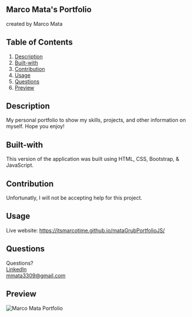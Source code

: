 ## Marco Mata's Portfolio
created by Marco Mata

## Table of Contents
1. [Description](#description)
2. [Built-with](#built-with)
3. [Contribution](#contribution)
4. [Usage](#usage)
5. [Questions](#questions)
6. [Preview](#preview)

## Description
My personal portfolio to show my skills, projects, and other information on myself. Hope you enjoy!

## Built-with
This version of the application was built using HTML, CSS, Bootstrap, & JavaScript.

## Contribution
Unfortunatly, I will not be accepting help for this project.

## Usage
Live website: https://itsmarcotime.github.io/mataGrubPortfolioJS/

## Questions
Questions? <br /> 
<a href="https://www.linkedin.com/in/marco-mata-8165bb175/">LinkedIn</a><br />
mmata3309@gmail.com

## Preview
![Marco Mata Portfolio](https://user-images.githubusercontent.com/101440634/206098710-85b9188d-a910-45f7-ab1d-ef1a23f8fd2c.png)